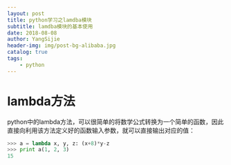 ```yaml
--- 
layout: post
title: python学习之lamdba模块
subtitle: lamdba模块的基本使用
date: 2018-08-08
author: YangSijie
header-img: img/post-bg-alibaba.jpg
catalog: true
tags:
    - python
---
```


# lambda方法

python中的lambda方法，可以很简单的将数学公式转换为一个简单的函数，因此直接向利用该方法定义好的函数输入参数，就可以直接输出对应的值：

```python
>>> a = lambda x, y, z: (x+8)*y-z
>>> print a(1, 2, 3)
15
```

